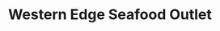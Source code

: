 ---
title: "Western Edge Seafood Outlet"
url: /canonsburg/western-edge-seafood-outlet/
shop: seafood
---